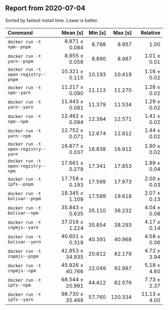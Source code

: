 ## Report from 2020-07-04

Sorted by fastest install time. Lower is better.


| Command | Mean [s] | Min [s] | Max [s] | Relative |
|:---|---:|---:|---:|---:|
| `docker run -t npm--pnpm` | 8.871 ± 0.084 | 8.788 | 8.957 | 1.00 |
| `docker run -t yarn--pnpm` | 8.955 ± 0.056 | 8.890 | 8.987 | 1.01 ± 0.01 |
| `docker run -t open-registry--pnpm` | 10.321 ± 0.115 | 10.193 | 10.419 | 1.16 ± 0.02 |
| `docker run -t npm--yarn` | 11.217 ± 0.090 | 11.113 | 11.270 | 1.26 ± 0.02 |
| `docker run -t yarn--yarn` | 11.443 ± 0.081 | 11.379 | 11.534 | 1.29 ± 0.02 |
| `docker run -t npm--npm` | 12.482 ± 0.094 | 12.384 | 12.571 | 1.41 ± 0.02 |
| `docker run -t yarn--npm` | 12.752 ± 0.071 | 12.674 | 12.812 | 1.44 ± 0.02 |
| `docker run -t open-registry--yarn` | 16.877 ± 0.037 | 16.838 | 16.912 | 1.90 ± 0.02 |
| `docker run -t open-registry--npm` | 17.661 ± 0.279 | 17.341 | 17.853 | 1.99 ± 0.04 |
| `docker run -t ipfs--pnpm` | 17.758 ± 0.193 | 17.599 | 17.973 | 2.00 ± 0.03 |
| `docker run -t bolivar--pnpm` | 18.345 ± 1.109 | 17.589 | 19.618 | 2.07 ± 0.13 |
| `docker run -t bolivar--npm` | 35.843 ± 0.635 | 35.110 | 36.232 | 4.04 ± 0.08 |
| `docker run -t cnpmjs--yarn` | 37.016 ± 1.224 | 35.854 | 38.293 | 4.17 ± 0.14 |
| `docker run -t bolivar--yarn` | 40.601 ± 0.319 | 40.391 | 40.968 | 4.58 ± 0.06 |
| `docker run -t cnpmjs--pnpm` | 41.853 ± 34.935 | 20.812 | 82.179 | 4.72 ± 3.94 |
| `docker run -t cnpmjs--npm` | 45.926 ± 40.766 | 22.049 | 92.997 | 5.18 ± 4.60 |
| `docker run -t ipfs--npm` | 68.544 ± 20.991 | 44.412 | 82.576 | 7.73 ± 2.37 |
| `docker run -t ipfs--yarn` | 98.730 ± 35.499 | 57.760 | 120.334 | 11.13 ± 4.00 |
